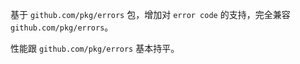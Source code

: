 基于 `github.com/pkg/errors` 包，增加对 `error code` 的支持，完全兼容 `github.com/pkg/errors`。

性能跟 `github.com/pkg/errors` 基本持平。